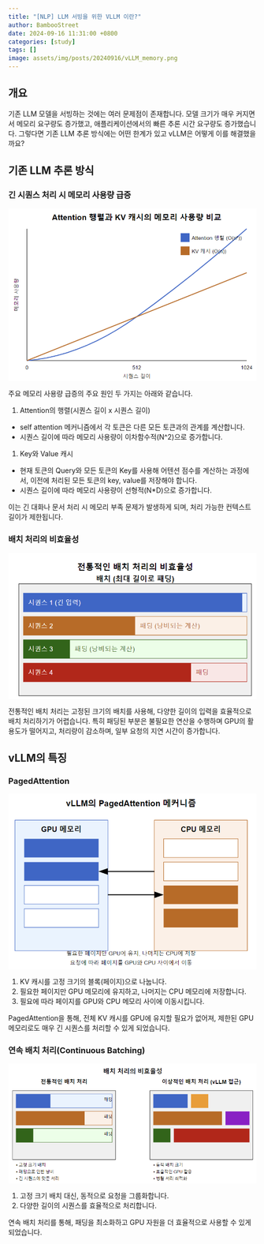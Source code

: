 ```yaml
---
title: "[NLP] LLM 서빙을 위한 VLLM 이란?"
author: BambooStreet
date: 2024-09-16 11:31:00 +0800
categories: [study]
tags: []
image: assets/img/posts/20240916/vLLM_memory.png
---
```



## 개요

기존 LLM 모델을 서빙하는 것에는 여러 문제점이 존재합니다.
모델 크기가 매우 커지면서 메모리 요구량도 증가했고, 애플리케이션에서의 빠른 추론 시간 요구량도 증가했습니다.
그렇다면 기존 LLM 추론 방식에는 어떤 한계가 있고 vLLM은 어떻게 이를 해결했을까요?

## 기존 LLM 추론 방식


### 긴 시퀀스 처리 시 메모리 사용량 급증

<img src="/assets/img/posts/20240916/vLLM_memory.png" alt="main" width="600" style="display: block; margin: auto;"/>


주요 메모리 사용량 급증의 주요 원인 두 가지는 아래와 같습니다.

1. Attention의 행렬(시퀀스 길이 x 시퀀스 길이)
* self attention 메커니즘에서 각 토큰은 다른 모든 토큰과의 관계를 계산합니다.
* 시퀀스 길이에 따라 메모리 사용량이 이차함수적(N^2)으로 증가합니다. 

1. Key와 Value 캐시
* 현재 토큰의 Query와 모든 토큰의 Key를 사용해 어텐션 점수를 계산하는 과정에서, 이전에 처리된 모든 토큰의 key, value를 저장해야 합니다.
* 시퀀스 길이에 따라 메모리 사용량이 선형적(N*D)으로 증가합니다.


이는 긴 대화나 문서 처리 시 메모리 부족 문제가 발생하게 되며, 처리 가능한 컨텍스트 길이가 제한됩니다.
 

### 배치 처리의 비효율성

<img src="/assets/img/posts/20240916/vLLM_memory_efficiency.png" alt="main" width="600" style="display: block; margin: auto;"/>


전통적인 배치 처리는 고정된 크기의 배치를 사용해, 다양한 길이의 입력을 효율적으로 배치 처리하기가 어렵습니다. 특히 패딩된 부분은 불필요한 연산을 수행하며 GPU의 활용도가 떨어지고, 처리량이 감소하며, 일부 요청의 지연 시간이 증가합니다.



## vLLM의 특징

### PagedAttention

<img src="/assets/img/posts/20240916/vLLM_Pagedattention.png" alt="main" width="600" style="display: block; margin: auto;"/>


1. KV 캐시를 고정 크기의 블록(페이지)으로 나눕니다.
2. 필요한 페이지만 GPU 메모리에 유지하고, 나머지는 CPU 메모리에 저장합니다.
3. 필요에 따라 페이지를 GPU와 CPU 메모리 사이에 이동시킵니다.

PagedAttention을 통해, 전체 KV 캐시를 GPU에 유지할 필요가 없어져, 제한된 GPU 메모리로도 매우 긴 시퀀스를 처리할 수 있게 되었습니다. 



### 연속 배치 처리(Continuous Batching)

<img src="/assets/img/posts/20240916/vLLM_batch.png" alt="main" width="600" style="display: block; margin: auto;"/>


1. 고정 크기 배치 대신, 동적으로 요청을 그룹화합니다.
2. 다양한 길이의 시퀀스를 효율적으로 처리합니다.


연속 배치 처리를 통해, 패딩을 최소화하고 GPU 자원을 더 효율적으로 사용할 수 있게 되었습니다.
